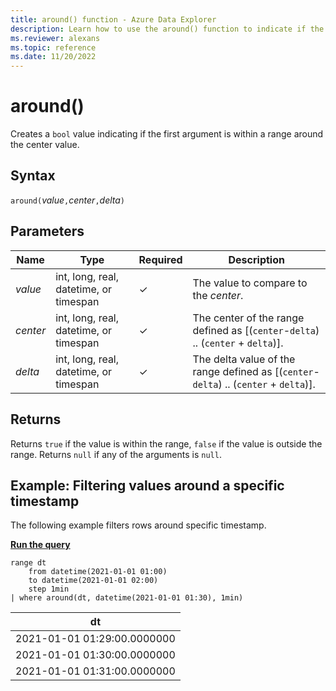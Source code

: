 ```yaml
---
title: around() function - Azure Data Explorer
description: Learn how to use the around() function to indicate if the first argument is within a range around the center value.
ms.reviewer: alexans
ms.topic: reference
ms.date: 11/20/2022
---
```

# around()

Creates a `bool` value indicating if the first argument is within a range around the center value.

## Syntax

`around(`*value*`,`*center*`,`*delta*`)`

## Parameters

| Name | Type | Required | Description |
|--|--|--|--|
|*value*| int, long, real, datetime, or timespan | &check; | The value to compare to the *center*.|
| *center* | int, long, real, datetime, or timespan | &check; | The center of the range defined as [(`center`-`delta`) .. (`center` + `delta`)]. |
| *delta* | int, long, real, datetime, or timespan | &check; | The delta value of the range defined as [(`center`-`delta`) .. (`center` + `delta`)].|

## Returns

Returns `true` if the value is within the range, `false` if the value is outside the range.
Returns `null` if any of the arguments is `null`.

## Example: Filtering values around a specific timestamp

The following example filters rows around specific timestamp.

[**Run the query**](https://dataexplorer.azure.com/clusters/help/databases/Samples?query=H4sIAAAAAAAAAytKzEtPVUgpUeBSAIK0ovxchZTEktSSzNxUDSMDI0NdAxBSMDC0MjDQhCgqyceuxAihpLgktUDBMDczj6tGoTwjtShVIbEovzQvRSOlRAeX+cYGmjpgPZoA56xhi5QAAAA=)

```kusto
range dt 
    from datetime(2021-01-01 01:00) 
    to datetime(2021-01-01 02:00) 
    step 1min
| where around(dt, datetime(2021-01-01 01:30), 1min)
```

|dt|
|---|
|2021-01-01 01:29:00.0000000|
|2021-01-01 01:30:00.0000000|
|2021-01-01 01:31:00.0000000|
